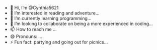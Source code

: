 - 👋 Hi, I’m @Cynthia5621
- 👀 I’m interested in reading and adventure...
- 🌱 I’m currently learning programming...
- 💞️ I’m looking to collaborate on being a more experienced in coding...
- 📫 How to reach me ...
- 😄 Pronouns: ...
- ⚡ Fun fact: partying and going out for picnics...

<!---
Cynthia5621/Cynthia5621 is a ✨ special ✨ repository because its `README.md` (this file) appears on your GitHub profile.
You can click the Preview link to take a look at your changes.
--->
